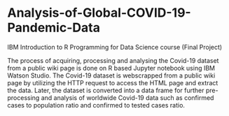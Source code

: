 # Analysis-of-Global-COVID-19-Pandemic-Data
IBM Introduction to R Programming for Data Science course (Final Project)

The process of acquiring, processing and analysing the Covid-19 dataset from a public
wiki page is done on R based Jupyter notebook using IBM Watson Studio. 
The Covid-19 dataset is webscrapped from a public wiki page by utilizing the HTTP request
to access the HTML page and extract the data. Later, the dataset is converted into a 
data frame for further pre-processing and analysis of worldwide Covid-19 data such as 
confirmed cases to population ratio and confirmed to tested cases ratio.
